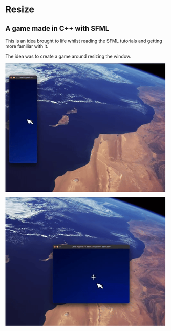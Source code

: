 # Resize

## A game made in C++ with SFML

This is an idea brought to life whilst reading the SFML tutorials and getting more familiar with it.

The idea was to create a game around resizing the window.

![](gifs/cool.gif)

![](gifs/chool.gif)
